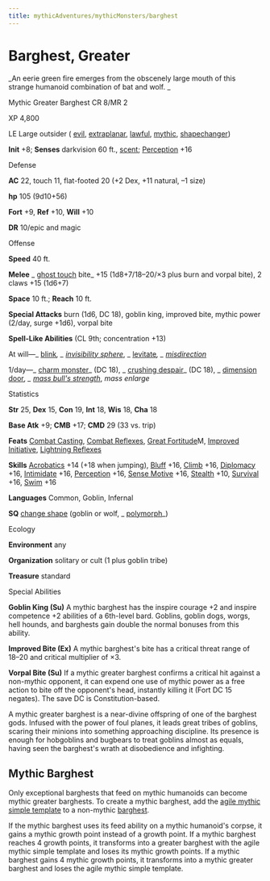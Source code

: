 ```yaml
---
title: mythicAdventures/mythicMonsters/barghest
---
```

# Barghest, Greater

_An eerie green fire emerges from the obscenely large mouth of this strange humanoid combination of bat and wolf. _

Mythic Greater Barghest CR 8/MR 2

XP 4,800

LE Large outsider ( [evil](monsters/creatureTypes#_evil-subtype), [extraplanar](monsters/creatureTypes#_extraplanar-subtype), [lawful](monsters/creatureTypes#_lawful-subtype), [mythic](mythicAdventures/mythicMonsters#_mythic-subtype), [shapechanger](monsters/creatureTypes#_shapechanger-subtype))

**Init** +8; **Senses** darkvision 60 ft., [scent](monsters/universalMonsterRules#_scent); [Perception](skills/perception#_perception) +16

Defense

**AC** 22, touch 11, flat-footed 20 (+2 Dex, +11 natural, –1 size)

**hp** 105 (9d10+56)

**Fort** +9, **Ref** +10, **Will** +10

**DR** 10/epic and magic

Offense

**Speed** 40 ft.

**Melee** _ [ghost touch](magicItems/weapons#_weapons-ghost-touch) bite_ +15 (1d8+7/18–20/×3 plus burn and vorpal bite), 2 claws +15 (1d6+7)

**Space** 10 ft.; **Reach** 10 ft.

**Special Attacks** burn (1d6, DC 18), goblin king, improved bite, mythic power (2/day, surge +1d6), vorpal bite

**Spell-Like Abilities** (CL 9th; concentration +13)

At will—_ [blink](spells/blink#_blink)_, _ [invisibility sphere](spells/invisibilitySphere#_invisibility-sphere)_, _ [levitate](spells/levitate#_levitate)_, _ [misdirection](spells/misdirection#_misdirection)_

1/day—_ [charm monster](spells/charmMonster#_charm-monster)_ (DC 18), _ [crushing despair](spells/crushingDespair#_crushing-despair)_ (DC 18), _ [dimension door](spells/dimensionDoor#_dimension-door)_, _ [mass bull's strength](spells/bullSStrength#_bull-s-strength-mass)_, _mass enlarge_

Statistics

**Str** 25, **Dex** 15, **Con** 19, **Int** 18, **Wis** 18, **Cha** 18

**Base Atk** +9; **CMB** +17; **CMD** 29 (33 vs. trip)

**Feats** [Combat Casting](feats#_combat-casting), [Combat Reflexes](feats#_combat-reflexes), [Great Fortitude](mythicAdventures/mythicFeats#_great-fortitude-mythic)M, [Improved Initiative](feats#_improved-initiative), [Lightning Reflexes](feats#_lightning-reflexes)

**Skills** [Acrobatics](skills/acrobatics#_acrobatics) +14 (+18 when jumping), [Bluff](skills/bluff#_bluff) +16, [Climb](skills/climb#_climb) +16, [Diplomacy](skills/diplomacy#_diplomacy) +16, [Intimidate](skills/intimidate#_intimidate) +16, [Perception](skills/perception#_perception) +16, [Sense Motive](skills/senseMotive#_sense-motive) +16, [Stealth](skills/stealth#_stealth) +10, [Survival](skills/survival#_survival) +16, [Swim](skills/swim#_swim) +16

**Languages** Common, Goblin, Infernal

**SQ** [change shape](monsters/universalMonsterRules#_change-shape) (goblin or wolf, _ [polymorph](spells/polymorph#_polymorph)_)

Ecology

**Environment** any

**Organization** solitary or cult (1 plus goblin tribe)

**Treasure** standard

Special Abilities

**Goblin King (Su)** A mythic barghest has the inspire courage +2 and inspire competence +2 abilities of a 6th-level bard. Goblins, goblin dogs, worgs, hell hounds, and barghests gain double the normal bonuses from this ability.

**Improved Bite (Ex)** A mythic barghest's bite has a critical threat range of 18–20 and critical multiplier of ×3.

**Vorpal Bite (Su)** If a mythic greater barghest confirms a critical hit against a non-mythic opponent, it can expend one use of mythic power as a free action to bite off the opponent's head, instantly killing it (Fort DC 15 negates). The save DC is Constitution-based.

A mythic greater barghest is a near-divine offspring of one of the barghest gods. Infused with the power of foul planes, it leads great tribes of goblins, scaring their minions into something approaching discipline. Its presence is enough for hobgoblins and bugbears to treat goblins almost as equals, having seen the barghest's wrath at disobedience and infighting.

## Mythic Barghest

Only exceptional barghests that feed on mythic humanoids can become mythic greater barghests. To create a mythic barghest, add the [agile mythic simple template](mythicAdventures/mythicMonsters#_agile-mythic) to a non-mythic [barghest](monsters/barghest).

If the mythic barghest uses its feed ability on a mythic humanoid's corpse, it gains a mythic growth point instead of a growth point. If a mythic barghest reaches 4 growth points, it transforms into a greater barghest with the agile mythic simple template and loses its mythic growth points. If a mythic barghest gains 4 mythic growth points, it transforms into a mythic greater barghest and loses the agile mythic simple template.


